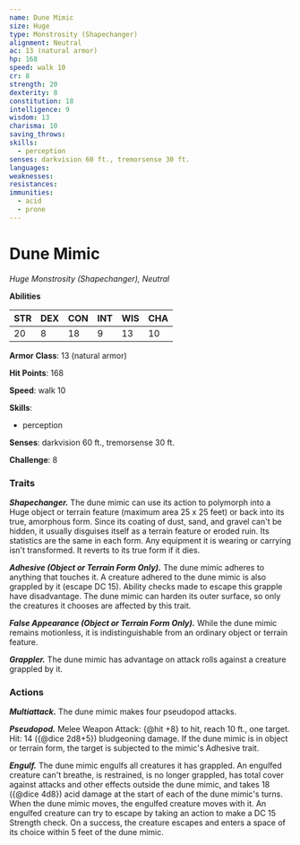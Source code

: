 ```yaml
---
name: Dune Mimic
size: Huge
type: Monstrosity (Shapechanger)
alignment: Neutral
ac: 13 (natural armor)
hp: 168
speed: walk 10
cr: 8
strength: 20
dexterity: 8
constitution: 18
intelligence: 9
wisdom: 13
charisma: 10
saving_throws:
skills:
  - perception
senses: darkvision 60 ft., tremorsense 30 ft.
languages:
weaknesses:
resistances:
immunities:
  - acid
  - prone
---
```


# Dune Mimic

*Huge Monstrosity (Shapechanger), Neutral*

**Abilities**

| STR | DEX | CON | INT | WIS | CHA |
| --- | --- | --- | --- | --- | --- |
| 20 | 8 | 18 | 9 | 13 | 10 |

**Armor Class**: 13 (natural armor)

**Hit Points**: 168

**Speed**: walk 10

**Skills**:
  - perception

**Senses**: darkvision 60 ft., tremorsense 30 ft.

**Challenge**: 8

### Traits
***Shapechanger.*** The dune mimic can use its action to polymorph into a Huge object or terrain feature (maximum area 25 x 25 feet) or back into its true, amorphous form. Since its coating of dust, sand, and gravel can't be hidden, it usually disguises itself as a terrain feature or eroded ruin. Its statistics are the same in each form. Any equipment it is wearing or carrying isn't transformed. It reverts to its true form if it dies.

***Adhesive (Object or Terrain Form Only).*** The dune mimic adheres to anything that touches it. A creature adhered to the dune mimic is also grappled by it (escape DC 15). Ability checks made to escape this grapple have disadvantage. The dune mimic can harden its outer surface, so only the creatures it chooses are affected by this trait.

***False Appearance (Object or Terrain Form Only).*** While the dune mimic remains motionless, it is indistinguishable from an ordinary object or terrain feature.

***Grappler.*** The dune mimic has advantage on attack rolls against a creature grappled by it.

### Actions
***Multiattack.*** The dune mimic makes four pseudopod attacks.

***Pseudopod.*** Melee Weapon Attack: {@hit +8} to hit, reach 10 ft., one target. Hit: 14 ({@dice 2d8+5}) bludgeoning damage. If the dune mimic is in object or terrain form, the target is subjected to the mimic's Adhesive trait.

***Engulf.*** The dune mimic engulfs all creatures it has grappled. An engulfed creature can't breathe, is restrained, is no longer grappled, has total cover against attacks and other effects outside the dune mimic, and takes 18 ({@dice 4d8}) acid damage at the start of each of the dune mimic's turns. When the dune mimic moves, the engulfed creature moves with it. An engulfed creature can try to escape by taking an action to make a DC 15 Strength check. On a success, the creature escapes and enters a space of its choice within 5 feet of the dune mimic.

